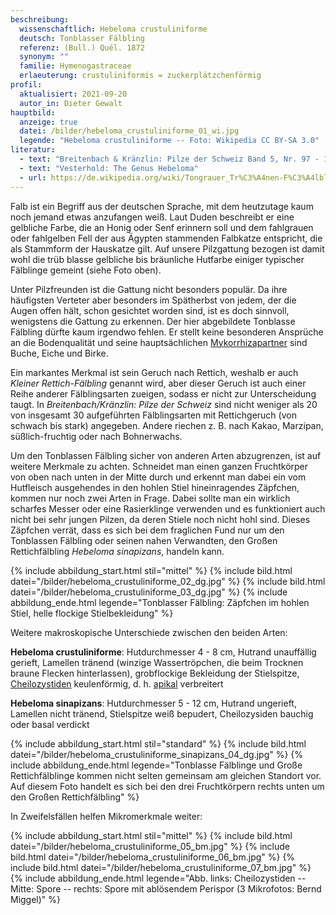 ```yaml
---
beschreibung:
  wissenschaftlich: Hebeloma crustuliniforme
  deutsch: Tonblasser Fälbling
  referenz: (Bull.) Quél. 1872
  synonym: ""
  familie: Hymenogastraceae
  erlaeuterung: crustuliniformis = zuckerplätzchenförmig
profil:
  aktualisiert: 2021-09-20
  autor_in: Dieter Gewalt
hauptbild:
  anzeige: true
  datei: /bilder/hebeloma_crustuliniforme_01_wi.jpg
  legende: "Hebeloma crustuliniforme -- Foto: Wikipedia CC BY-SA 3.0"
literatur:
  - text: "Breitenbach & Kränzlin: Pilze der Schweiz Band 5, Nr. 97 - 127"
  - text: "Vesterhold: The Genus Hebeloma"
  - url: https://de.wikipedia.org/wiki/Tongrauer_Tr%C3%A4nen-F%C3%A4lbling
---
```

Falb ist ein Begriff aus der deutschen Sprache, mit dem heutzutage kaum noch jemand etwas anzufangen weiß. Laut Duden beschreibt er eine gelbliche Farbe, die an Honig oder Senf erinnern soll und dem fahlgrauen oder fahlgelben Fell der aus Ägypten stammenden Falbkatze entspricht, die als Stammform der Hauskatze gilt. Auf unsere Pilzgattung bezogen ist damit wohl die trüb blasse gelbliche bis bräunliche Hutfarbe einiger typischer Fälblinge gemeint (siehe Foto oben).

Unter Pilzfreunden ist die Gattung nicht besonders populär. Da ihre häufigsten Verteter aber besonders im Spätherbst von jedem, der die Augen offen hält, schon gesichtet worden sind, ist es doch sinnvoll, wenigstens die Gattung zu erkennen. Der hier abgebildete Tonblasse Fälbling dürfte kaum irgendwo fehlen. Er stellt keine besonderen Ansprüche an die Bodenqualität und seine hauptsächlichen [Mykorrhizapartner](Mykorrhiza "Glossar") sind Buche, Eiche und Birke.

Ein markantes Merkmal ist sein Geruch nach Rettich, weshalb er auch *Kleiner Rettich-Fälbling* genannt wird, aber dieser Geruch ist auch einer Reihe anderer Fälblingsarten zueigen, sodass er nicht zur Unterscheidung taugt. In *Breitenbach/Kränzlin: Pilze der Schweiz* sind nicht weniger als 20 von insgesamt 30 aufgeführten Fälblingsarten mit Rettichgeruch (von schwach bis stark) angegeben. Andere riechen z. B. nach Kakao, Marzipan, süßlich-fruchtig oder nach Bohnerwachs.

Um den Tonblassen Fälbling sicher von anderen Arten abzugrenzen, ist auf weitere Merkmale zu achten. Schneidet man einen ganzen Fruchtkörper von oben nach unten in der Mitte durch und erkennt man dabei ein vom Hutfleisch ausgehendes in den hohlen Stiel hineinragendes Zäpfchen, kommen nur noch zwei Arten in Frage. Dabei sollte man ein wirklich scharfes Messer oder eine Rasierklinge verwenden und es funktioniert auch nicht bei sehr jungen Pilzen, da deren Stiele noch nicht hohl sind. Dieses Zäpfchen verrät, dass es sich bei dem fraglichen Fund nur um den Tonblassen Fälbling oder seinen nahen Verwandten, den Großen Rettichfälbling *Hebeloma sinapizans*, handeln kann.

{% include abbildung_start.html stil="mittel" %}
{% include bild.html datei="/bilder/hebeloma_crustuliniforme_02_dg.jpg" %}
{% include bild.html datei="/bilder/hebeloma_crustuliniforme_03_dg.jpg" %}
{% include abbildung_ende.html legende="Tonblasser Fälbling: Zäpfchen im hohlen Stiel, helle flockige Stielbekleidung" %}

Weitere makroskopische Unterschiede zwischen den beiden Arten:

**Hebeloma crustuliniforme**: Hutdurchmesser 4 - 8 cm, Hutrand unauffällig gerieft, Lamellen tränend (winzige Wassertröpchen, die beim Trocknen braune Flecken hinterlassen), grobflockige Bekleidung der Stielspitze, [Cheilozystiden](Cheilozystiden "Glossar") keulenförmig, d. h. [apikal](apikal "Glossar") verbreitert

**Hebeloma sinapizans**: Hutdurchmesser 5 - 12 cm, Hutrand ungerieft, Lamellen nicht tränend, Stielspitze weiß bepudert, Cheilozysiden bauchig oder basal verdickt

{% include abbildung_start.html stil="standard" %}
{% include bild.html datei="/bilder/hebeloma_crustuliniforme_sinapizans_04_dg.jpg" %}
{% include abbildung_ende.html legende="Tonblasse Fälblinge und Große Rettichfälblinge kommen nicht selten gemeinsam am gleichen Standort vor. Auf diesem Foto handelt es sich bei den drei Fruchtkörpern rechts unten um den Großen Rettichfälbling" %}

In Zweifelsfällen helfen Mikromerkmale weiter:

{% include abbildung_start.html stil="mittel" %}
{% include bild.html datei="/bilder/hebeloma_crustuliniforme_05_bm.jpg" %}
{% include bild.html datei="/bilder/hebeloma_crustuliniforme_06_bm.jpg" %}
{% include bild.html datei="/bilder/hebeloma_crustuliniforme_07_bm.jpg" %}
{% include abbildung_ende.html legende="Abb. links: Cheilozystiden -- Mitte: Spore  -- rechts: Spore mit ablösendem Perispor (3 Mikrofotos: Bernd Miggel)" %}